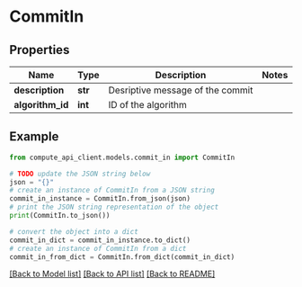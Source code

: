 # CommitIn


## Properties

Name | Type | Description | Notes
------------ | ------------- | ------------- | -------------
**description** | **str** | Desriptive message of the commit | 
**algorithm_id** | **int** | ID of the algorithm | 

## Example

```python
from compute_api_client.models.commit_in import CommitIn

# TODO update the JSON string below
json = "{}"
# create an instance of CommitIn from a JSON string
commit_in_instance = CommitIn.from_json(json)
# print the JSON string representation of the object
print(CommitIn.to_json())

# convert the object into a dict
commit_in_dict = commit_in_instance.to_dict()
# create an instance of CommitIn from a dict
commit_in_from_dict = CommitIn.from_dict(commit_in_dict)
```
[[Back to Model list]](../README.md#documentation-for-models) [[Back to API list]](../README.md#documentation-for-api-endpoints) [[Back to README]](../README.md)


